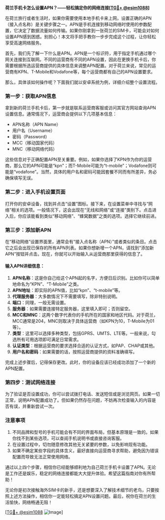 **荷兰手机卡怎么设置APN？——轻松搞定你的网络连接[[TG💪+ @esim1088](https://t.me/s/esim1088)]**

在荷兰旅行或者生活时，如果你需要使用本地手机卡来上网，设置正确的APN（接入点名称）是关键步骤之一。APN是手机连接到移动网络时使用的参数配置，它决定了数据流量如何传输。如果你刚拿到一张荷兰的SIM卡，可能会对如何设置APN感到困惑。别担心！本文将手把手教你一步步完成这个过程，让你轻松享受高速网络服务。

首先，我们先了解一下什么是APN。APN是一个标识符，用于指定手机通过哪个网关连接到互联网。不同的运营商有不同的APN设置，因此在更换手机卡后，你需要根据所选运营商提供的具体信息来调整APN配置。对于荷兰来说，常见的运营商有KPN、T-Mobile和Vodafone等，每个运营商都有自己的APN设置要求。

那么，具体该如何操作呢？下面我们就以安卓系统为例，详细介绍整个设置流程。

### 第一步：获取APN信息

拿到新的荷兰手机卡后，第一步就是联系运营商客服或访问其官方网站查询APN设置信息。通常情况下，运营商会提供以下几项基本信息：

- APN名称（APN Name）
- 用户名（Username）
- 密码（Password）
- MCC（移动国家代码）
- MNC（移动网络代码）

这些信息对于正确配置APN至关重要。例如，如果你选择了KPN作为你的运营商，那么它的APN可能是“kpn”；而T-Mobile可能为“t-mobile”；Vodafone则可能是“vodafone”。当然，具体的用户名和密码可能因套餐不同而有所差异，务必确保填写无误。

### 第二步：进入手机设置页面

打开你的安卓设备，找到并点击“设置”图标。接下来，在设置菜单中寻找与“网络”相关的选项。一般情况下，这会出现在“无线和网络”或“连接”类别下。点击进入后，你应该能看到类似“移动网络”、“蜂窝数据”之类的选项。选择它继续前进。

### 第三步：添加新APN

在“移动网络”设置界面里，通常会有“接入点名称（APN）”或者类似的条目。点击它之后会出现已保存的所有APN列表。如果你想新增一个APN，请找到“添加新APN”按钮并点击。现在，你就可以开始输入从运营商那里获得的信息了。

#### 输入APN详细信息：
1. **APN名称**：这是你自己给这个APN起的名字，方便日后识别。比如你可以简单地命名为“KPN”、“T-Mobile”之类。
2. **APN地址**：即实际的APN值，比如“kpn”、“t-mobile”等。
3. **代理服务器**：大多数情况下不需要填写，除非特别说明。
4. **端口**：同理，一般无需设置。
5. **服务器**：如果需要连接特定服务器，这里填入即可；否则留空。
6. **MCC和MNC**：这两个数字代表你的手机所在的国家和地区代码。对于荷兰，MCC通常是204，MNC则取决于具体运营商（如KPN为10，T-Mobile为01等）。
7. **类型**：这里可以选择多种类型，包括GPRS、UMTS、LTE等。一般来说，勾选所有可用选项即可满足日常需求。
8. **认证类型**：根据运营商的要求选择合适的认证方式，如PAP、CHAP或其他。
9. **用户名和密码**：如果需要的话，按照运营商提供的资料准确填写。

完成上述步骤后，记得保存更改。此时，你的设备应该已经成功添加了一个新的APN配置。

### 第四步：测试网络连接

为了验证是否设置成功，你可以尝试拨打电话、发送短信或是浏览网页。如果一切正常，说明APN配置成功了。但如果仍然存在问题，不妨再次检查输入的内容是否有误，并重新尝试一次。

### 注意事项

1. 不同品牌和型号的手机可能会有不同的界面布局，但基本原理是一致的。如果你找不到某些选项，可以查阅手机说明书或直接咨询客服。
2. 在设置过程中，切勿随意修改其他无关紧要的参数，以免影响现有功能。
3. 如果不确定某些字段的具体含义，最好直接向运营商寻求帮助，避免因为错误配置而导致无法正常使用网络。

通过以上四个步骤，相信你已经能够顺利地为自己荷兰手机卡设置了APN。无论是工作还是娱乐，稳定的网络连接都能大大提升体验。希望这篇指南对你有所帮助！

无论你是初次接触海外SIM卡的新手，还是想要深入了解技术细节的老鸟，只要按照上述方法操作，相信你一定能轻松搞定APN设置问题。最后，祝你在荷兰的生活愉快，网络畅通无阻！

[[TG💪+ @esim1088](https://t.me/s/esim1088) ![Image](https://i.postimg.cc/4NQfJmqS/Snipaste-2025-05-13-00-14-12.png)]